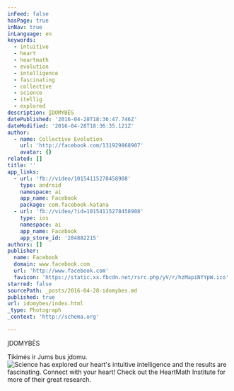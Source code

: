 ```yaml
---
inFeed: false
hasPage: true
inNav: true
inLanguage: en
keywords:
  - intuitive
  - heart
  - heartmath
  - evolution
  - intelligence
  - fascinating
  - collective
  - science
  - itellig
  - explored
description: ĮDOMYBĖS
datePublished: '2016-04-28T18:36:47.746Z'
dateModified: '2016-04-28T18:36:35.121Z'
author:
  - name: Collective Evolution
    url: 'http://facebook.com/131929868907'
    avatar: {}
related: []
title: ''
app_links:
  - url: 'fb://video/10154115278458908'
    type: android
    namespace: ai
    app_name: Facebook
    package: com.facebook.katana
  - url: 'fb://video/?id=10154115278458908'
    type: ios
    namespace: ai
    app_name: Facebook
    app_store_id: '284882215'
authors: []
publisher:
  name: Facebook
  domain: www.facebook.com
  url: 'http://www.facebook.com'
  favicon: 'https://static.xx.fbcdn.net/rsrc.php/yV/r/hzMapiNYYpW.ico'
starred: false
sourcePath: _posts/2016-04-28-idomybes.md
published: true
url: idomybes/index.html
_type: Photograph
_context: 'http://schema.org'

---
```

ĮDOMYBĖS

Tikimės ir Jums bus įdomu.
![Science has explored our heart's intuitive intelligence and the results are fascinating. Connect with your heart! Check out the HeartMath Institute for more of their great research.](https://s3-us-west-2.amazonaws.com/the-grid-img/p/e06913495f2f64c62291a511afb7b795241c5836.jpg)
